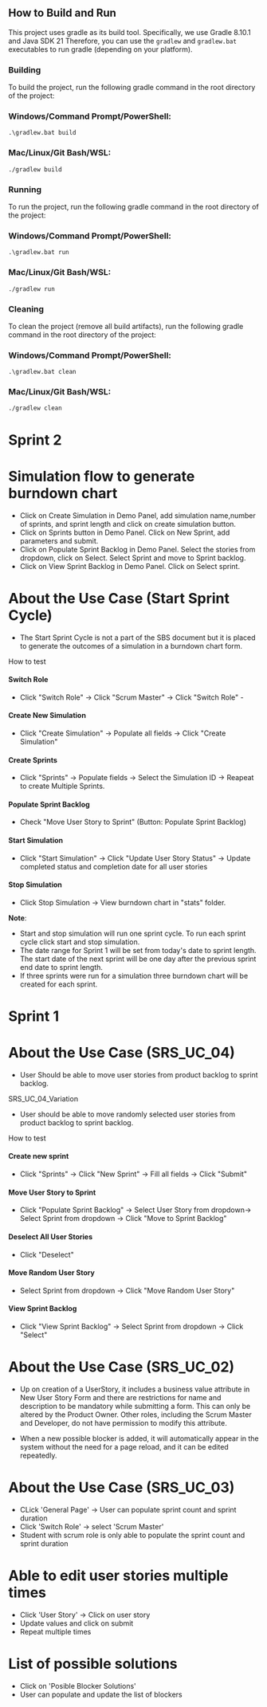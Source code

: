 ## How to Build and Run

This project uses gradle as its build tool. Specifically, we use Gradle 8.10.1 and Java SDK 21
Therefore, you can use the `gradlew` and `gradlew.bat` executables to run gradle (depending on your platform).

### Building
To build the project, run the following gradle command in the root directory of the project:

### Windows/Command Prompt/PowerShell:
`.\gradlew.bat build`

### Mac/Linux/Git Bash/WSL:
`./gradlew build`

### Running
To run the project, run the following gradle command in the root directory of the project:  

### Windows/Command Prompt/PowerShell:
`.\gradlew.bat run`

### Mac/Linux/Git Bash/WSL:
`./gradlew run`

### Cleaning
To clean the project (remove all build artifacts), run the following gradle command in the root directory of the project:

### Windows/Command Prompt/PowerShell:
`.\gradlew.bat clean`

### Mac/Linux/Git Bash/WSL:
`./gradlew clean`

# Sprint 2
# Simulation flow to generate burndown chart
- Click on Create Simulation in Demo Panel, add simulation name,number of sprints, and sprint length and click on create simulation button.
- Click on Sprints button in Demo Panel. Click on New Sprint, add parameters and submit.
- Click on Populate Sprint Backlog  in Demo Panel. Select the stories from dropdown, click on Select. Select Sprint and move to Sprint backlog.
- Click on View Sprint Backlog in Demo Panel. Click on Select sprint.

# About the Use Case (Start Sprint Cycle)
- The Start Sprint Cycle is not a part of the SBS document but it is placed to generate the outcomes of a simulation in a burndown chart form.

How to test

#### Switch Role
- Click "Switch Role" -> Click "Scrum Master" -> Click "Switch Role" -

#### Create New Simulation
- Click "Create Simulation" -> Populate all fields -> Click "Create Simulation"

#### Create Sprints
- Click "Sprints" -> Populate fields -> Select the Simulation ID -> Reapeat to create Multiple Sprints.

#### Populate Sprint Backlog
- Check "Move User Story to Sprint" (Button: Populate Sprint Backlog)

#### Start Simulation 
- Click "Start Simulation" -> Click "Update User Story Status" -> Update completed status and completion date for all user stories

#### Stop Simulation

- Click Stop Simulation -> View burndown chart in "stats" folder.

**Note**: 
- Start and stop simulation will run one sprint cycle. To run each sprint cycle click start and stop simulation.
- The date range for Sprint 1 will be set from today's date to sprint length. The start date of the next sprint will be one day after the previous sprint end date to sprint length.
- If three sprints were run for a simulation three burndown chart will be created for each sprint.

# Sprint 1
# About the Use Case (SRS_UC_04)

- User Should be able to move user stories from product backlog to sprint backlog.

SRS_UC_04_Variation

- User should be able to move randomly selected user stories from product backlog to sprint backlog.


How to test

#### Create new sprint
 
 - Click "Sprints" -> Click "New Sprint" -> Fill all fields -> Click "Submit"

#### Move User Story to Sprint

 - Click "Populate Sprint Backlog" -> Select User Story from dropdown-> Select Sprint from dropdown -> Click "Move to Sprint Backlog"

#### Deselect All User Stories

 - Click "Deselect"

#### Move Random User Story

 - Select Sprint from dropdown -> Click "Move Random User Story"

#### View Sprint Backlog

 - Click "View Sprint Backlog" -> Select Sprint from dropdown -> Click "Select"


# About the Use Case (SRS_UC_02)

 - Up on creation of a UserStory, it includes a business value attribute in New User Story Form and there are restrictions for name and description to be mandatory while submitting a form. This can only be altered by the Product Owner. Other roles, including the Scrum Master and Developer, do not have permission to modify this attribute.

 - When a new possible blocker is added, it will automatically appear in the system without the need for a page reload, and it can be edited repeatedly.

# About the Use Case (SRS_UC_03)
 - CLick 'General Page' -> User can populate sprint count and sprint duration
 - Click 'Switch Role' -> select 'Scrum Master'
 - Student with scrum role is only able to populate the sprint count and sprint duration

# Able to edit user stories multiple times
- Click 'User Story' -> Click on user story
- Update values and click on submit
- Repeat multiple times

# List of possible solutions
- Click on 'Posible Blocker Solutions'
- User can populate and update the list of blockers







